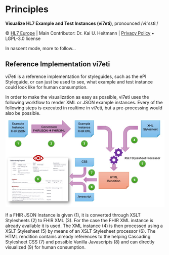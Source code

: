 # Principles
**Visualize HL7 Example and Test Instances (vi7eti)**, pronounced /viːˈsɛtiː/

© [HL7 Europe](https://hl7europe.org) | Main Contributor: Dr. Kai U. Heitmann | [Privacy Policy](https://hl7europe.eu/privacy-policy-for-hl7-europe/) • LGPL-3.0 license

In nascent mode, more to follow...

## Reference Implementation vi7eti

vi7eti is a reference implementation for styleguides, such as the ePI Styleguide, or can just be used to see, what example and test instance could look like for human consumption.

In order to make the visualization as easy as possible, vi7eti uses the following workflow to render XML or JSON example instances. Every of the following steps is executed in realtime in vi7eti, but a pre-processing would also be possible.

<img src="img/image-20241204195611642.png" alt="image-20241204195611642" style="zoom:80%;" />

If a FHIR JSON Instance is given (1), it is converted through XSLT Stylesheets (2) to FHIR XML (3). For the case the FHIR XML instance is already available it is used. The XML instance (4) is then processed using a XSLT Stylesheet (5) by means of an XSLT Stylesheet processor (6). The HTML rendition contains already references to the helping Cascading Stylesheet CSS (7) and possible Vanilla Javascripts (8) and can directly visualized (9) for human consumption. 
